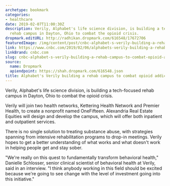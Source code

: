 ```yaml
---
archetype: bookmark
categories:
- healthcare
date: 2019-02-07T11:00:30Z
description: Verily, Alphabet's life science division, is building a tech-focused
  rehab campus in Dayton, Ohio to combat the opioid crisis.
dropmark.editURL: http://radhikan.dropmark.com/616548/17672706
featuredImage: /img/content/post/cnbc-alphabet-s-verily-building-a-rehab-campus-to-combat-opioid-addiction.jpeg
link: https://www.cnbc.com/2019/02/06/alphabets-verily-building-a-rehab-campus-to-combat-opioid-addiction.html
linkBrand: cnbc.com
slug: cnbc-alphabet-s-verily-building-a-rehab-campus-to-combat-opioid-addiction
source:
  name: Dropmark
  apiendpoint: https://shah.dropmark.com/616548.json
title: Alphabet's Verily building a rehab campus to combat opioid addiction
---
```

Verily, Alphabet's life science division, is building a tech-focused rehab campus in Dayton, Ohio to combat the opioid crisis.

Verily will join two health networks, Kettering Health Network and Premier Health, to create a nonprofit named OneFifteen. Alexandria Real Estate Equities will design and develop the campus, which will offer both inpatient and outpatient services.

There is no single solution to treating substance abuse, with strategies spanning from intensive rehabilitation programs to drop-in meetings. Verily hopes to get a better understanding of what works and what doesn't work in helping people get and stay sober.

"We're really on this quest to fundamentally transform behavioral health," Danielle Schlosser, senior clinical scientist of behavioral health at Verily, said in an interview. "I think anybody working in this field should be excited because we're going to see change with the level of investment going into this initiative."

